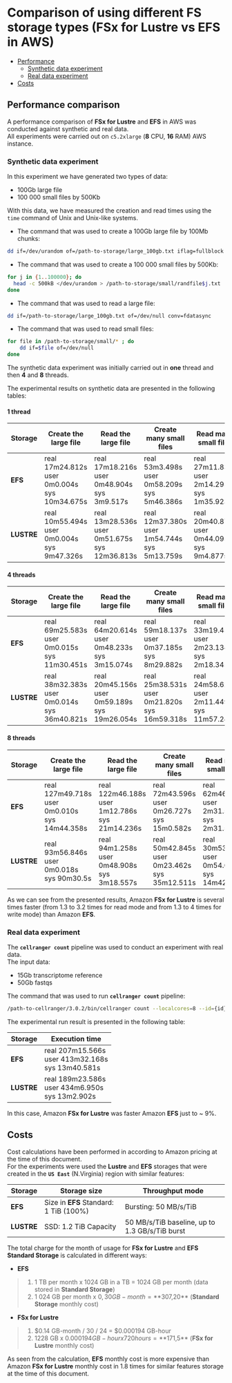 # Сomparison of using different FS storage types (FSx for Lustre vs EFS in AWS)

- [Performance](#performance-comparison)
    - [Synthetic data experiment](#synthetic-data-experiment)
    - [Real data experiment](#real-data-experiment)
- [Costs](#costs)

## Performance comparison

A performance comparison of **FSx for Lustre** and **EFS** in AWS was conducted against synthetic and real data.  
All experiments were carried out on `c5.2xlarge` (**8** CPU, **16** RAM) AWS instance.

### Synthetic data experiment

In this experiment we have generated two types of data:

- 100Gb large file
- 100 000 small files by 500Kb

With this data, we have measured the creation and read times using the `time` command of Unix and Unix-like systems.

- The command that was used to create a 100Gb large file by 100Mb chunks:  

``` bash
dd if=/dev/urandom of=/path-to-storage/large_100gb.txt iflag=fullblock bs=100M count=1024
```

- The command that was used to create a 100 000 small files by 500Kb:

``` bash
for j in {1..100000}; do
  head -c 500kB </dev/urandom > /path-to-storage/small/randfile$j.txt
done
```

- The command that was used to read a large file:  

``` bash
dd if=/path-to-storage/large_100gb.txt of=/dev/null conv=fdatasync
```

- The command that was used to read small files:

``` bash
for file in /path-to-storage/small/* ; do
    dd if=$file of=/dev/null
done
```

The synthetic data experiment was initially carried out in **one** thread and then **4** and **8** threads.  

The experimental results on synthetic data are presented in the following tables:

#### 1 thread

| Storage | Create the large file | Read the large file | Create many small files | Read many small files |
|---|---|---|---|---|
| **EFS** | real 17m24.812s <br/> user 0m0.004s <br/> sys 10m34.675s | real 17m18.216s <br/> user 0m48.904s <br/> sys 3m9.517s | real 53m3.498s <br/> user 0m58.209s <br/> sys 5m46.386s | real 27m11.831s <br/> user 2m14.295s <br/> sys 1m35.923s |
| **LUSTRE** | real 10m55.494s <br/> user 0m0.004s <br/> sys 9m47.326s | real 13m28.536s <br/> user 0m51.675s <br/> sys 12m36.813s | real 12m37.380s <br/> user 1m54.744s <br/> sys 5m13.759s | real 20m40.877s <br/> user 0m44.095s <br/> sys 9m4.877s | 

#### 4 threads

| Storage | Create the large file | Read the large file | Create many small files | Read many small files |
|---|---|---|---|---|
| **EFS** | real 69m25.583s <br/> user 0m0.015s <br/> sys 11m30.451s | real 64m20.614s <br/> user 0m48.233s <br/> sys 3m15.074s | real 59m18.137s <br/> user 0m37.185s <br/> sys 8m29.882s | real 33m19.459s <br/> user 2m23.134s <br/> sys 2m18.345s |
| **LUSTRE** | real 38m32.383s <br/> user 0m0.014s <br/> sys 36m40.821s | real 20m45.156s <br/> user 0m59.189s <br/> sys 19m26.054s | real 25m38.531s <br/> user 0m21.820s <br/> sys 16m59.318s | real 24m58.620s <br/> user 2m11.449s <br/> sys 11m57.240s |

#### 8 threads

| Storage | Create the large file | Read the large file | Create many small files | Read many small files |
|---|---|---|---|---|
| **EFS** | real 127m49.718s <br/> user 0m0.010s <br/> sys 14m44.358s | real 122m46.188s <br/> user 1m12.786s <br/> sys 21m14.236s | real 72m43.596s <br/> user 0m26.727s <br/> sys 15m0.582s | real 62m46.118s <br/> user 2m31.595s <br/> sys 2m31.577s |
| **LUSTRE** | real 93m56.846s <br/> user 0m0.018s <br/> sys 90m30.5s | real 94m1.258s <br/> user 0m48.908s <br/> sys 3m18.557s | real 50m42.845s <br/> user 0m23.462s <br/> sys 35m12.511s | real 30m53.199s <br/> user 0m54.020s <br/> sys 14m42.712s | 

As we can see from the presented results, Amazon **FSx for Lustre** is several times faster (from 1.3 to 3.2 times for read mode and from 1.3 to 4 times for write mode) than Amazon **EFS**.

### Real data experiment

The **`cellranger count`** pipeline was used to conduct an experiment with real data.  
The input data:

- 15Gb transcriptome reference
- 50Gb fastqs

The command that was used to run **`cellranger count`** pipeline:

``` bash
/path-to-cellranger/3.0.2/bin/cellranger count --localcores=8 --id={id} --transcriptome=/path-to-transcriptome-reference/refdata-cellranger-mm10-3.0.0 --chemistry=SC5P-R2 --fastqs=/path-to-fastqs/fastqs_test --sample={sample_name}
```

The experimental run result is presented in the following table:

| Storage | Execution time |
|---|---|
| **EFS** | real 207m15.566s <br/> user 413m32.168s <br/> sys 13m40.581s |
| **LUSTRE** | real 189m23.586s <br/> user 434m6.950s <br/> sys 13m2.902s |

In this case, Amazon **FSx for Lustre** was faster Amazon **EFS** just to ~ 9%.

## Costs

Cost calculations have been performed in according to Amazon pricing at the time of this document.  
For the experiments were used the **Lustre** and **EFS** storages that were created in the **`US East`** (N.Virginia) region with similar features:

| Storage | Storage size | Throughput mode |
|---|---|---|
| **EFS** | Size in **EFS** Standard: 1 TiB (100%) | Bursting: 50 MB/s/TiB  |
| **LUSTRE** | SSD: 1.2 TiB Capacity | 50 MB/s/TiB baseline, up to 1.3 GB/s/TiB burst |

The total charge for the month of usage for **FSx for Lustre** and **EFS Standard Storage** is calculated in different ways:

- **EFS**

> 1. 1 TB per month x 1024 GB in a TB = 1024 GB per month (data stored in **Standard Storage**)
> 2. 1 024 GB per month x $0,30 GB-month = **$307,20** (**Standard Storage** monthly cost)

- **FSx for Lustre**

> 1. $0.14 GB-month / 30 / 24 = $0.000194 GB-hour
> 2. 1228 GB x $0.000194 GB-hour x 720 hours = **$171,5** (**FSx for Lustre** monthly cost)

As seen from the calculation, **EFS** monthly cost is more expensive than Amazon **FSx for Lustre** monthly cost in 1.8 times for similar features storage at the time of this document.

